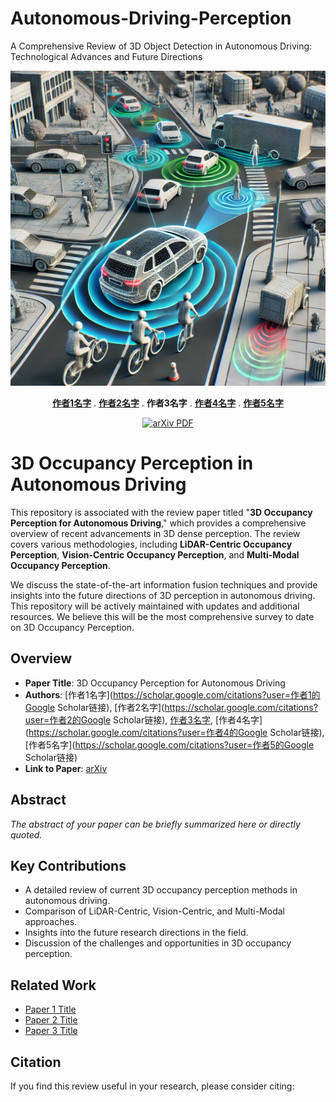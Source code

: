 # Autonomous-Driving-Perception
A Comprehensive Review of 3D Object Detection in Autonomous Driving: Technological Advances and Future Directions
<p align="center">
    <a href="https://arxiv.org/abs/你的论文链接">
        <img width="765" alt="image" src="assets/image.jpg">
    </a>
</p>

<p align="center">
    <a href="https://scholar.google.com/citations?user=作者1的Google Scholar链接"><strong>作者1名字</strong></a>
    .
    <a href="https://scholar.google.com/citations?user=作者2的Google Scholar链接"><strong>作者2名字</strong></a>
    .
    <strong>作者3名字</strong>
    .
    <a href="https://scholar.google.com/citations?user=作者4的Google Scholar链接"><strong>作者4名字</strong></a>
    .
    <a href="https://scholar.google.com/citations?user=作者5的Google Scholar链接"><strong>作者5名字</strong></a>
</p>

<p align="center">
    <a href='https://arxiv.org/abs/你的论文链接'>
        <img src='https://img.shields.io/badge/arXiv-PDF-green?style=flat&logo=arXiv&logoColor=green' alt='arXiv PDF'>
    </a>
</p>

# 3D Occupancy Perception in Autonomous Driving

This repository is associated with the review paper titled "**3D Occupancy Perception for Autonomous Driving**," which provides a comprehensive overview of recent advancements in 3D dense perception. The review covers various methodologies, including **LiDAR-Centric Occupancy Perception**, **Vision-Centric Occupancy Perception**, and **Multi-Modal Occupancy Perception**.

We discuss the state-of-the-art information fusion techniques and provide insights into the future directions of 3D perception in autonomous driving. This repository will be actively maintained with updates and additional resources. We believe this will be the most comprehensive survey to date on 3D Occupancy Perception.

## Overview

- **Paper Title**: 3D Occupancy Perception for Autonomous Driving
- **Authors**: [作者1名字](https://scholar.google.com/citations?user=作者1的Google Scholar链接), [作者2名字](https://scholar.google.com/citations?user=作者2的Google Scholar链接), [作者3名字](#), [作者4名字](https://scholar.google.com/citations?user=作者4的Google Scholar链接), [作者5名字](https://scholar.google.com/citations?user=作者5的Google Scholar链接)
- **Link to Paper**: [arXiv](https://arxiv.org/abs/你的论文链接)

## Abstract

*The abstract of your paper can be briefly summarized here or directly quoted.*

## Key Contributions

- A detailed review of current 3D occupancy perception methods in autonomous driving.
- Comparison of LiDAR-Centric, Vision-Centric, and Multi-Modal approaches.
- Insights into the future research directions in the field.
- Discussion of the challenges and opportunities in 3D occupancy perception.

## Related Work

- [Paper 1 Title](https://link-to-paper1)
- [Paper 2 Title](https://link-to-paper2)
- [Paper 3 Title](https://link-to-paper3)

## Citation

If you find this review useful in your research, please consider citing:
